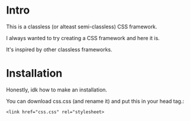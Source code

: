 # Intro
This is a classless (or alteast semi-classless) CSS framework.

I always wanted to try creating a CSS framework and here it is.

It's inspired by other classless frameworks.

# Installation
Honestly, idk how to make an installation.

You can download css.css (and rename it) and put this in your head tag.:
```
<link href="css.css" rel="stylesheet>
```
